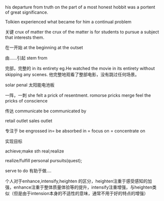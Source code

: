 his departure from truth on the part of a most honest hobbit was a portent of
great significance.

Tolkien experienced what became for him a continual problem


关键
crux of matter
the crux of the matter is for students to pursue a subject that interests them.

在一开始
at the beginning
at the outset

由......引起
stem from

完部，完整的
in its entirety
eg.He watched the movie in its entirety without skipping any scenes.
他完整地观看了整部电影，没有跳过任何场景。

solar penal 太阳能电池板

一阵，一刺
she felt a prick of resentment.
romorse pricks merge
feel the pricks of conscience

传达
communicate
be communicated by

retail outlet 
sales outlet

专注于
be engrossed in= be absorbed in = focus on = concentrate on



实现目标

achieve;make sth real;realize

realize/fulfill personal pursuits(quest);



serve to do 有助于做....

个人对于enhance,intensify,heighten 的区分，heighten注重于感受感知的加强，enhance注重于整体质量体验等的提升，intensify注重增强，与heighten类似（但是由于intension本身的不适性的意味，通常不用于好的特点的增强）